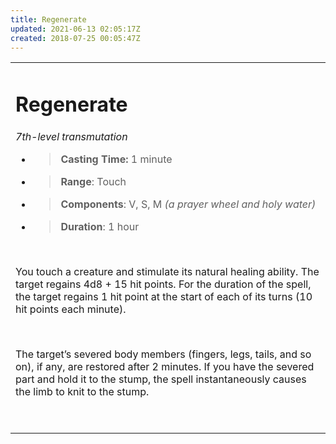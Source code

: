 ```yaml
---
title: Regenerate
updated: 2021-06-13 02:05:17Z
created: 2018-07-25 00:05:47Z
---
```


<table><tbody><tr class="odd"><td><h1 id="regenerate"><strong>Regenerate</strong></h1><p><em>7th-level transmutation</em></p><ul><li><blockquote><p><strong>Casting Time:</strong> 1 minute</p></blockquote></li><li><blockquote><p><strong>Range</strong>: Touch</p></blockquote></li><li><blockquote><p><strong>Components</strong>: V, S, M <em>(a prayer wheel and holy water)</em></p></blockquote></li><li><blockquote><p><strong>Duration</strong>: 1 hour</p></blockquote></li></ul><p> </p><p>You touch a creature and stimulate its natural healing ability. The target regains 4d8 + 15 hit points. For the duration of the spell, the target regains 1 hit point at the start of each of its turns (10 hit points each minute).</p><p> </p><p>The target’s severed body members (fingers, legs, tails, and so on), if any, are restored after 2 minutes. If you have the severed part and hold it to the stump, the spell instantaneously causes the limb to knit to the stump.</p><p> </p></td></tr></tbody></table>
